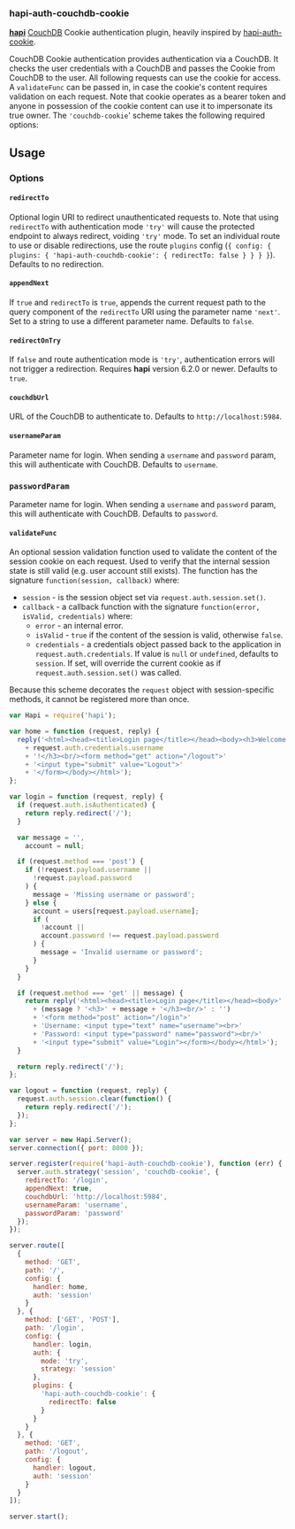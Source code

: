 ### hapi-auth-couchdb-cookie

[**hapi**](https://github.com/hapijs/hapi) [CouchDB](https://couchdb.apache.org/) Cookie authentication plugin, heavily inspired by [hapi-auth-cookie](https://github.com/hapijs/hapi-auth-cookie/).

CouchDB Cookie authentication provides authentication via a CouchDB. It checks the user credentials with a CouchDB and passes the Cookie from CouchDB to the user. All following requests can use the cookie for access. A `validateFunc` can be passed in, in case the cookie's content requires validation on each request. Note that cookie operates as a bearer token and anyone in possession of the cookie content can use it to impersonate its true owner. The `'couchdb-cookie`' scheme takes the following required options:

## Usage

### Options

#### `redirectTo`
Optional login URI to redirect unauthenticated requests to. Note that using `redirectTo` with authentication mode `'try'` will cause the protected endpoint to always redirect, voiding `'try'` mode. To set an individual route to use or disable redirections, use the route `plugins` config (`{ config: { plugins: { 'hapi-auth-couchdb-cookie': { redirectTo: false } } } }`).
Defaults to no redirection.

#### `appendNext`
If `true` and `redirectTo` is `true`, appends the current request path to the query component of the `redirectTo` URI using the parameter name `'next'`. Set to a string to use a different parameter name.
Defaults to `false`.

#### `redirectOnTry`
If `false` and route authentication mode is `'try'`, authentication errors will not trigger a redirection.
Requires **hapi** version 6.2.0 or newer.
Defaults to `true`.

#### `couchdbUrl`
URL of the CouchDB to authenticate to.
Defaults to `http://localhost:5984`.

#### `usernameParam`
Parameter name for login. When sending a `username` and `password` param, this will authenticate with CouchDB.
Defaults to `username`.

### `passwordParam`
Parameter name for login. When sending a `username` and `password` param, this will authenticate with CouchDB.
Defaults to `password`.

#### `validateFunc`
An optional session validation function used to validate the content of the session cookie on each request. Used to verify that the internal session state is still valid (e.g. user account still exists). The function has the signature `function(session, callback)` where:
  - `session` - is the session object set via `request.auth.session.set()`.
  - `callback` - a callback function with the signature `function(error, isValid, credentials)` where:
      - `error` - an internal error.
      - `isValid` - `true` if the content of the session is valid, otherwise `false`.
      - `credentials` - a credentials object passed back to the application in `request.auth.credentials`. If value is `null` or `undefined`, defaults to `session`. If set, will override the current cookie as if `request.auth.session.set()` was called.

Because this scheme decorates the `request` object with session-specific methods, it cannot be registered more than once.

```javascript
var Hapi = require('hapi');

var home = function (request, reply) {
  reply('<html><head><title>Login page</title></head><body><h3>Welcome '
    + request.auth.credentials.username
    + '!</h3><br/><form method="get" action="/logout">'
    + '<input type="submit" value="Logout">'
    + '</form></body></html>');
};

var login = function (request, reply) {
  if (request.auth.isAuthenticated) {
    return reply.redirect('/');
  }

  var message = '',
    account = null;

  if (request.method === 'post') {
    if (!request.payload.username ||
      !request.payload.password
    ) {
      message = 'Missing username or password';
    } else {
      account = users[request.payload.username];
      if (
        !account ||
        account.password !== request.payload.password
      ) {
        message = 'Invalid username or password';
      }
    }
  }

  if (request.method === 'get' || message) {
    return reply('<html><head><title>Login page</title></head><body>'
      + (message ? '<h3>' + message + '</h3><br/>' : '')
      + '<form method="post" action="/login">'
      + 'Username: <input type="text" name="username"><br>'
      + 'Password: <input type="password" name="password"><br/>'
      + '<input type="submit" value="Login"></form></body></html>');
  }

  return reply.redirect('/');
};

var logout = function (request, reply) {
  request.auth.session.clear(function() {
    return reply.redirect('/');
  });
};

var server = new Hapi.Server();
server.connection({ port: 8000 });

server.register(require('hapi-auth-couchdb-cookie'), function (err) {
  server.auth.strategy('session', 'couchdb-cookie', {
    redirectTo: '/login',
    appendNext: true,
    couchdbUrl: 'http://localhost:5984',
    usernameParam: 'username',
    passwordParam: 'password'
  });
});

server.route([
  {
    method: 'GET',
    path: '/',
    config: {
      handler: home,
      auth: 'session'
    }
  }, {
    method: ['GET', 'POST'],
    path: '/login',
    config: {
      handler: login,
      auth: {
        mode: 'try',
        strategy: 'session'
      },
      plugins: {
        'hapi-auth-couchdb-cookie': {
          redirectTo: false
        }
      }
    }
  }, {
    method: 'GET',
    path: '/logout',
    config: {
      handler: logout,
      auth: 'session'
    }
  }
]);

server.start();
```
